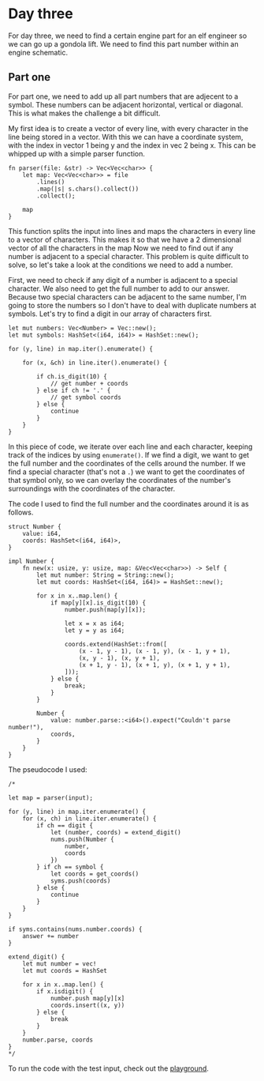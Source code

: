 # Day three

For day three, we need to find a certain engine part for an elf engineer so we can go up a gondola lift. We need to find this part number within an engine schematic.

## Part one

For part one, we need to add up all part numbers that are adjecent to a symbol. These numbers can be adjacent horizontal, vertical or diagonal. This is what makes the challenge a bit difficult.

My first idea is to create a vector of every line, with every character in the line being stored in a vector. With this we can have a coordinate system, with the index in vector 1 being y and the index in vec 2 being x. This can be whipped up with a simple parser function.

```rust, noplayground
fn parser(file: &str) -> Vec<Vec<char>> {
    let map: Vec<Vec<char>> = file
        .lines()
        .map(|s| s.chars().collect())
        .collect();

    map
}
```

This function splits the input into lines and maps the characters in every line to a vector of characters. This makes it so that we have a 2 dimensional vector of all the characters in the map Now we need to find out if any number is adjacent to a special character. This problem is quite difficult to solve, so let's take a look at the conditions we need to add a number.

First, we need to check if any digit of a number is adjacent to a special character. We also need to get the full number to add to our answer. Because two special characters can be adjacent to the same number, I'm going to store the numbers so I don't have to deal with duplicate numbers at symbols. Let's try to find a digit in our array of characters first.

```rust,noplayground
let mut numbers: Vec<Number> = Vec::new();
let mut symbols: HashSet<(i64, i64)> = HashSet::new();

for (y, line) in map.iter().enumerate() {

    for (x, &ch) in line.iter().enumerate() {

        if ch.is_digit(10) {
            // get number + coords
        } else if ch != '.' {
            // get symbol coords
        } else {
            continue 
        }
    }
}
```

In this piece of code, we iterate over each line and each character, keeping track of the indices by using `enumerate()`. If we find a digit, we want to get the full number and the coordinates of the cells around the number. If we find a special character (that's not a `.`) we want to get the coordinates of that symbol only, so we can overlay the coordinates of the number's surroundings with the coordinates of the character.

The code I used to find the full number and the coordinates around it is as follows.

```rust,noplayground
struct Number {
    value: i64,
    coords: HashSet<(i64, i64)>,
}

impl Number {
    fn new(x: usize, y: usize, map: &Vec<Vec<char>>) -> Self {
        let mut number: String = String::new();
        let mut coords: HashSet<(i64, i64)> = HashSet::new();

        for x in x..map.len() {
            if map[y][x].is_digit(10) {
                number.push(map[y][x]);

                let x = x as i64;
                let y = y as i64;

                coords.extend(HashSet::from([
                    (x - 1, y - 1), (x - 1, y), (x - 1, y + 1),
                    (x, y - 1), (x, y + 1),
                    (x + 1, y - 1), (x + 1, y), (x + 1, y + 1),
                ]));
            } else {
                break;
            }
        }

        Number {
            value: number.parse::<i64>().expect("Couldn't parse number!"),
            coords,
        }
    }
}
```

The pseudocode I used:

```rust,noplayground
/*
    
let map = parser(input);

for (y, line) in map.iter.enumerate() {
    for (x, ch) in line.iter.enumerate() {
        if ch == digit {
            let (number, coords) = extend_digit()
            nums.push(Number {
                number,
                coords
            })
        } if ch == symbol {
            let coords = get_coords()
            syms.push(coords)
        } else {
            continue 
        }
    }
}

if syms.contains(nums.number.coords) {
    answer += number
}

extend_digit() {
    let mut number = vec!
    let mut coords = HashSet
    
    for x in x..map.len() {
        if x.isdigit() {
            number.push map[y][x]
            coords.insert((x, y))
        } else {
            break 
        }
    }
    number.parse, coords
}
*/
```

To run the code with the test input, check out the [playground](https://play.rust-lang.org/?version=stable&mode=debug&edition=2021&gist=69fc7faa79dd1f893791158cea54f142).